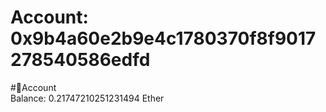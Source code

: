 
Account: 0x9b4a60e2b9e4c1780370f8f9017278540586edfd
===================================================
  
#📜Account  
Balance: 0.21747210251231494 Ether